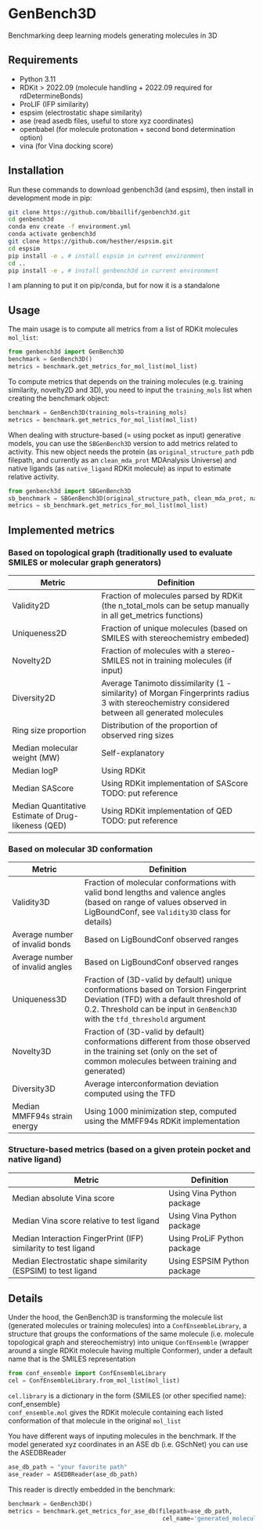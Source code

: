 # GenBench3D
Benchmarking deep learning models generating molecules in 3D

## Requirements
- Python 3.11
- RDKit > 2022.09 (molecule handling + 2022.09 required for rdDetermineBonds)
- ProLIF (IFP similarity)
- espsim (electrostatic shape similarity)
- ase (read asedb files, useful to store xyz coordinates)
- openbabel (for molecule protonation + second bond determination option)
- vina (for Vina docking score)

## Installation
Run these commands to download genbench3d (and espsim), then install in development mode in pip:  
```bash
git clone https://github.com/bbaillif/genbench3d.git
cd genbench3d
conda env create -f environment.yml
conda activate genbench3d
git clone https://github.com/hesther/espsim.git
cd espsim
pip install -e . # install espsim in current environment
cd ..
pip install -e . # install genbench3d in current environment
```

I am planning to put it on pip/conda, but for now it is a standalone

## Usage
The main usage is to compute all metrics from a list of RDKit molecules `mol_list`:
```python
from genbench3d import GenBench3D
benchmark = GenBench3D()
metrics = benchmark.get_metrics_for_mol_list(mol_list)
```

To compute metrics that depends on the training molecules (e.g. training similarity, novelty2D and 3D), you need to input the `training_mols` list when creating the benchmark object:
```python
benchmark = GenBench3D(training_mols=training_mols)
metrics = benchmark.get_metrics_for_mol_list(mol_list)
```

When dealing with structure-based (= using pocket as input) generative models, you can use the `SBGenBench3D` version to add metrics related to activity. This new object needs the protein (as `original_structure_path` pdb filepath, and currently as an `clean_mda_prot` MDAnalysis Universe) and native ligands (as `native_ligand` RDKit molecule) as input to estimate relative activity.
```python
from genbench3d import SBGenBench3D
sb_benchmark = SBGenBench3D(original_structure_path, clean_mda_prot, native_ligand)
metrics = sb_benchmark.get_metrics_for_mol_list(mol_list)
```

## Implemented metrics

### Based on topological graph (traditionally used to evaluate SMILES or molecular graph generators)

| Metric | Definition |
| --- | --- |
| Validity2D | Fraction of molecules parsed by RDKit (the n_total_mols can be setup manually in all get_metrics functions) |
| Uniqueness2D | Fraction of unique molecules (based on SMILES with stereochemistry embeded) |
| Novelty2D | Fraction of molecules with a stereo-SMILES not in training molecules (if input) |
| Diversity2D | Average Tanimoto dissimilarity (1 - similarity) of Morgan Fingerprints radius 3 with stereochemistry considered between all generated molecules|
| Ring size proportion | Distribution of the proportion of observed ring sizes |
| Median molecular weight (MW) | Self-explanatory |
| Median logP | Using RDKit |
| Median SAScore | Using RDKit implementation of SAScore TODO: put reference |
| Median Quantitative Estimate of Drug-likeness (QED) | Using RDKit implementation of QED TODO: put reference |

### Based on molecular 3D conformation

| Metric | Definition |
| --- | --- |
| Validity3D | Fraction of molecular conformations with valid bond lengths and valence angles (based on range of values observed in LigBoundConf, see `Validity3D` class for details) |
| Average number of invalid bonds | Based on LigBoundConf observed ranges |
| Average number of invalid angles | Based on LigBoundConf observed ranges |
| Uniqueness3D | Fraction of (3D-valid by default) unique conformations based on Torsion Fingerprint Deviation (TFD) with a default threshold of 0.2. Threshold can be input in `GenBench3D` with the `tfd_threshold` argument |
| Novelty3D | Fraction of (3D-valid by default) conformations different from those observed in the training set (only on the set of common molecules between training and generated)  |
| Diversity3D | Average interconformation deviation computed using the TFD|
| Median MMFF94s strain energy | Using 1000 minimization step, computed using the MMFF94s RDKit implementation |

### Structure-based metrics (based on a given protein pocket and native ligand)

| Metric | Definition |
| --- | --- |
| Median absolute Vina score | Using Vina Python package |
| Median Vina score relative to test ligand | Using Vina Python package |
| Median Interaction FingerPrint (IFP) similarity to test ligand | Using ProLiF Python package |
| Median Electrostatic shape similarity (ESPSIM) to test ligand | Using ESPSIM Python package |

## Details
Under the hood, the GenBench3D is transforming the molecule list (generated molecules or training molecules) into a `ConfEnsembleLibrary`, a structure that groups the conformations of the same molecule (i.e. molecule topological graph and stereochemistry) into unique `ConfEnsemble` (wrapper around a single RDKit molecule having multiple Conformer), under a default name that is the SMILES representation
```python
from conf_ensemble import ConfEnsembleLibrary
cel = ConfEnsembleLibrary.from_mol_list(mol_list)
```
`cel.library` is a dictionary in the form {SMILES (or other specified name): conf_ensemble}  
`conf_ensemble.mol` gives the RDKit molecule containing each listed conformation of that molecule in the original `mol_list`

You have different ways of inputing molecules in the benchmark.
If the model generated xyz coordinates in an ASE db (i.e. GSchNet) you can use the ASEDBReader
```python
ase_db_path = "your favorite path"
ase_reader = ASEDBReader(ase_db_path)
```

This reader is directly embedded in the benchmark:
```python
benchmark = GenBench3D()
metrics = benchmark.get_metrics_for_ase_db(filepath=ase_db_path,
                                            cel_name='generated_molecules')
